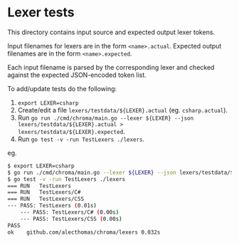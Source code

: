 # Lexer tests

This directory contains input source and expected output lexer tokens.

Input filenames for lexers are in the form `<name>.actual`. Expected output filenames are in the form `<name>.expected`.

Each input filename is parsed by the corresponding lexer and checked against the expected JSON-encoded token list.


To add/update tests do the following:

1. `export LEXER=csharp`
1. Create/edit a file `lexers/testdata/${LEXER}.actual` (eg. `csharp.actual`).
2. Run `go run ./cmd/chroma/main.go --lexer ${LEXER} --json lexers/testdata/${LEXER}.actual > lexers/testdata/${LEXER}.expected`.
3. Run `go test -v -run TestLexers ./lexers`.


eg.

```bash
$ export LEXER=csharp
$ go run ./cmd/chroma/main.go --lexer ${LEXER} --json lexers/testdata/${LEXER}.${LEXER} > lexers/testdata/${LEXER}.expected
$ go test -v -run TestLexers ./lexers
=== RUN   TestLexers
=== RUN   TestLexers/C#
=== RUN   TestLexers/CSS
--- PASS: TestLexers (0.01s)
    --- PASS: TestLexers/C# (0.00s)
    --- PASS: TestLexers/CSS (0.00s)
PASS
ok    github.com/alecthomas/chroma/lexers 0.032s
```

